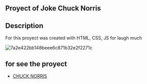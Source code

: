 ## Proyect of Joke Chuck Norris

## Description
For this proyect was created with HTML, CSS, JS for laugh much

![7a2e422bb148beee6c871b32e2f2271c](https://github.com/user-attachments/assets/d8a7d6e4-8332-467a-bf25-ca1c754d7793)

## for see the proyect  
- [CHUCK NORRIS](https://chuck-norrys.vercel.app/)


